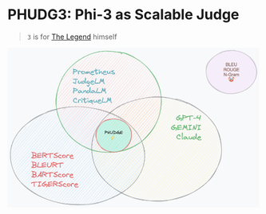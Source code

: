 # PHUDG3: Phi-3 as Scalable Judge

> `3` is for [The Legend](https://en.wikipedia.org/wiki/The_Eminem_Show)  himself

![Alt text](metadata/PHUDGE.png)
# 